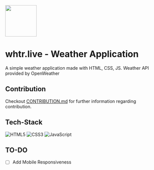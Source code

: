 <img src="https://whtrapp.github.io/img/logo.png" width="100px"/>

# whtr.live - Weather Application
A simple weather application made with HTML, CSS, JS. Weather API provided by OpenWeather

## Contribution
Checkout [CONTRIBUTION.md](https://github.com/whtrapp/whtrapp.github.io/blob/main/CONTRIBUTING.md) for further information regarding contribution.

## Tech-Stack
![HTML5](https://img.shields.io/badge/html5-%23E34F26.svg?style=for-the-badge&logo=html5&logoColor=white) 
![CSS3](https://img.shields.io/badge/css3-%231572B6.svg?style=for-the-badge&logo=css3&logoColor=white)
![JavaScript](https://img.shields.io/badge/javascript-F7DF1E?style=for-the-badge&logo=javascriptx&logoColor=#F7DF1E)

## TO-DO
- [ ] Add Mobile Responsiveness
